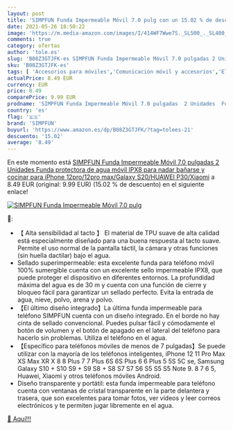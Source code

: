 ```yaml
---
layout: post
title: 'SIMPFUN Funda Impermeable Móvil 7.0 pulg con un 15.02 % de descuento'
date: 2021-05-26 18:50:22
image: 'https://m.media-amazon.com/images/I/414WF7Wwe7S._SL500_._SL400_.jpg'
comments: true
category: ofertas
author: 'tole.es'
slug: 'B08Z3GTJFK-es SIMPFUN Funda Impermeable Móvil 7.0 pulgadas 2 Unidades...'
sku: 'B08Z3GTJFK-es'
tags: [ 'Accesorios para móviles','Comunicación móvil y accesorios','Electrónica','Fundas con correa para hombro y cordón para teléfonos móviles','Fundas y carcasas para teléfonos móviles','iphone','simpfun', ]
actualPrice: 8.49 EUR
currency: EUR
price: 8.49
comparePrice: 9.99 EUR
prodname: 'SIMPFUN Funda Impermeable Móvil 7.0 pulgadas  2 Unidades  Funda protectora de agua móvil IPX8 para nadar  bañarse y cocinar  para iPhone 12pro/12pro max/Galaxy S20/HUAWEI P30/Xiaomi'
country: 'es'
flag: '🇪🇸'
brand: 'SIMPFUN'
buyurl: 'https://www.amazon.es/dp/B08Z3GTJFK/?tag=tolees-21'
descuento: '15.02'
average: '8.49'
---
```


En este momento está [SIMPFUN Funda Impermeable Móvil 7.0 pulgadas  2 Unidades  Funda protectora de agua móvil IPX8 para nadar  bañarse y cocinar  para iPhone 12pro/12pro max/Galaxy S20/HUAWEI P30/Xiaomi](https://www.amazon.es/dp/B08Z3GTJFK/?tag=tolees-21) a 8.49 EUR (original: 9.99 EUR) (15.02 %  de descuento) en el siguiente enlace!

[![SIMPFUN Funda Impermeable Móvil 7.0 pulg](https://m.media-amazon.com/images/I/414WF7Wwe7S._SL500_._SL400_.jpg)](https://www.amazon.es/dp/B08Z3GTJFK/?tag=tolees-21)

🔎:

- 【 Alta sensibilidad al tacto 】 El material de TPU suave de alta calidad está especialmente diseñado para una buena respuesta al tacto suave. Permite el uso normal de la pantalla táctil, la cámara y otras funciones (sin huella dactilar) bajo el agua.
- Sellado superimpermeable: esta excelente funda para teléfono móvil 100% sumergible cuenta con un excelente sello impermeable IPX8, que puede proteger el dispositivo en diferentes entornos. La profundidad máxima del agua es de 30 m y cuenta con una función de cierre y bloqueo fácil para garantizar un sellado perfecto. Evita la entrada de agua, nieve, polvo, arena y polvo.
- 【El último diseño integrado】La última funda impermeable para teléfono SIMPFUN cuenta con un diseño integrado. En el borde no hay cinta de sellado convencional. Puedes pulsar fácil y cómodamente el botón de volumen y el botón de apagado en el lateral del teléfono para hacerlo sin problemas. Utiliza el teléfono en el agua.
- 【Específico para teléfonos móviles de menos de 7 pulgadas】Se puede utilizar con la mayoría de los teléfonos inteligentes, iPhone 12 11 Pro Max XS Max XR X 8 8 Plus 7 7 Plus 6S 6S Plus 6 6 Plus 5 5S 5C se, Samsung Galaxy S10 + S10 S9 + S9 S8 + S8 S7 S7 S6 S5 S5 S5 Note 9. 8 7 6 5, Huawei, Xiaomi y otros teléfonos móviles Android.
- Diseño transparente y portátil: esta funda impermeable para teléfono cuenta con ventanas de cristal transparente en la parte delantera y trasera, que son excelentes para tomar fotos, ver vídeos y leer correos electrónicos y te permiten jugar libremente en el agua.

[🛒 Aquí!!!](https://www.amazon.es/dp/B08Z3GTJFK/?tag=tolees-21)
